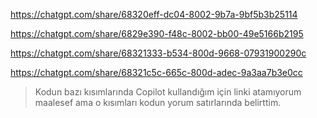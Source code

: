 <https://chatgpt.com/share/68320eff-dc04-8002-9b7a-9bf5b3b25114>

<https://chatgpt.com/share/6829e390-f48c-8002-bb00-49e5166b2195>

https://chatgpt.com/share/68321333-b534-800d-9668-07931900290c

https://chatgpt.com/share/68321c5c-665c-800d-adec-9a3aa7b3e0cc

> Kodun bazı kısımlarında Copilot kullandığım için linki atamıyorum maalesef ama o kısımları kodun yorum satırlarında belirttim.

